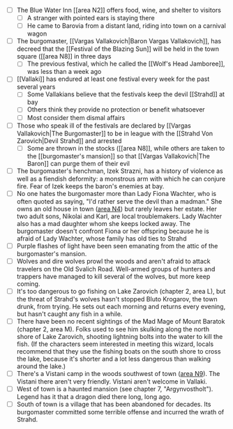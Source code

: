 - [ ] The Blue Water Inn [[area N2]] offers food, wine, and shelter to visitors
	- [ ] A stranger with pointed ears is staying there
	- [ ] He came to Barovia from a distant land, riding into town on a carnival wagon
- [ ] The burgomaster, [[Vargas Vallakovich|Baron Vargas Vallakovich]], has decreed that the [[Festival of the Blazing Sun]] will be held in the town square ([[area N8]] in three days
	- [ ] The previous festival, which he called the [[Wolf's Head Jamboree]], was less than a week ago
- [ ] [[Vallaki]] has endured at least one festival every week for the past several years
	- [ ] Some Vallakians believe that the festivals keep the devil [[Strahd]] at bay
	- [ ] Others think they provide no protection or benefit whatsoever
	- [ ] Most consider them dismal affairs
- [ ] Those who speak ill of the festivals are declared by [[Vargas Vallakovich|The Burgomaster]] to be in league with the [[Strahd Von Zarovich|Devil Strahd]] and arrested
	- [ ] Some are thrown in the stocks ([[area N8]], while others are taken to the [[burgomaster's mansion]] so that [[Vargas Vallakovich|The Baron]] can purge them of their evil
- [ ] The burgomaster's henchman, Izek Strazni, has a history of violence as well as a fiendish deformity: a monstrous arm with which he can conjure fire. Fear of Izek keeps the baron's enemies at bay.
- [ ] No one hates the burgomaster more than Lady Fiona Wachter, who is often quoted as saying, "I'd rather serve the devil than a madman." She owns an old house in town ([area N4](http://longo.com.br/5e/adventure.html#CoS,5,n4.%20wachterhaus)) but rarely leaves her estate. Her two adult sons, Nikolai and Karl, are local troublemakers. Lady Wachter also has a mad daughter whom she keeps locked away. The burgomaster doesn't confront Fiona or her offspring because he is afraid of Lady Wachter, whose family has old ties to Strahd
- [ ] Purple flashes of light have been seen emanating from the attic of the burgomaster's mansion. 
- [ ] Wolves and dire wolves prowl the woods and aren't afraid to attack travelers on the Old Svalich Road. Well-armed groups of hunters and trappers have managed to kill several of the wolves, but more keep coming.
- [ ] It's too dangerous to go fishing on Lake Zarovich (chapter 2, area L), but the threat of Strahd's wolves hasn't stopped Bluto Krogarov, the town drunk, from trying. He sets out each morning and returns every evening, but hasn't caught any fish in a while.
- [ ] There have been no recent sightings of the Mad Mage of Mount Baratok (chapter 2, area M). Folks used to see him skulking along the north shore of Lake Zarovich, shooting lightning bolts into the water to kill the fish. (If the characters seem interested in meeting this wizard, locals recommend that they use the fishing boats on the south shore to cross the lake, because it's shorter and a lot less dangerous than walking around the lake.)
- [ ] There's a Vistani camp in the woods southwest of town ([area N9](http://longo.com.br/5e/adventure.html#CoS,5,n9.%20vistani%20camp)). The Vistani there aren't very friendly. Vistani aren't welcome in Vallaki.
- [ ] West of town is a haunted mansion (see chapter 7, "Argynvostholt"). Legend has it that a dragon died there long, long ago.
- [ ] South of town is a village that has been abandoned for decades. Its burgomaster committed some terrible offense and incurred the wrath of Strahd.